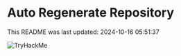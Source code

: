 # Auto Regenerate Repository

This README was last updated: 2024-10-16 05:51:37

 ![TryHackMe](https://tryhackme.com/badge/533634)
